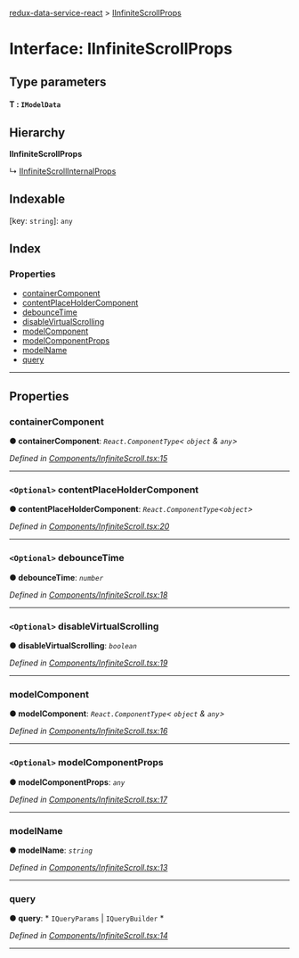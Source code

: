 [redux-data-service-react](../README.md) > [IInfiniteScrollProps](../interfaces/iinfinitescrollprops.md)

# Interface: IInfiniteScrollProps

## Type parameters
#### T :  `IModelData`
## Hierarchy

**IInfiniteScrollProps**

↳  [IInfiniteScrollInternalProps](iinfinitescrollinternalprops.md)

## Indexable

\[key: `string`\]:&nbsp;`any`
## Index

### Properties

* [containerComponent](iinfinitescrollprops.md#containercomponent)
* [contentPlaceHolderComponent](iinfinitescrollprops.md#contentplaceholdercomponent)
* [debounceTime](iinfinitescrollprops.md#debouncetime)
* [disableVirtualScrolling](iinfinitescrollprops.md#disablevirtualscrolling)
* [modelComponent](iinfinitescrollprops.md#modelcomponent)
* [modelComponentProps](iinfinitescrollprops.md#modelcomponentprops)
* [modelName](iinfinitescrollprops.md#modelname)
* [query](iinfinitescrollprops.md#query)

---

## Properties

<a id="containercomponent"></a>

###  containerComponent

**● containerComponent**: *`React.ComponentType`< `object` & `any`>*

*Defined in [Components/InfiniteScroll.tsx:15](https://github.com/Rediker-Software/redux-data-service-react/blob/a3ddc60/src/Components/InfiniteScroll.tsx#L15)*

___
<a id="contentplaceholdercomponent"></a>

### `<Optional>` contentPlaceHolderComponent

**● contentPlaceHolderComponent**: *`React.ComponentType`<`object`>*

*Defined in [Components/InfiniteScroll.tsx:20](https://github.com/Rediker-Software/redux-data-service-react/blob/a3ddc60/src/Components/InfiniteScroll.tsx#L20)*

___
<a id="debouncetime"></a>

### `<Optional>` debounceTime

**● debounceTime**: *`number`*

*Defined in [Components/InfiniteScroll.tsx:18](https://github.com/Rediker-Software/redux-data-service-react/blob/a3ddc60/src/Components/InfiniteScroll.tsx#L18)*

___
<a id="disablevirtualscrolling"></a>

### `<Optional>` disableVirtualScrolling

**● disableVirtualScrolling**: *`boolean`*

*Defined in [Components/InfiniteScroll.tsx:19](https://github.com/Rediker-Software/redux-data-service-react/blob/a3ddc60/src/Components/InfiniteScroll.tsx#L19)*

___
<a id="modelcomponent"></a>

###  modelComponent

**● modelComponent**: *`React.ComponentType`< `object` & `any`>*

*Defined in [Components/InfiniteScroll.tsx:16](https://github.com/Rediker-Software/redux-data-service-react/blob/a3ddc60/src/Components/InfiniteScroll.tsx#L16)*

___
<a id="modelcomponentprops"></a>

### `<Optional>` modelComponentProps

**● modelComponentProps**: *`any`*

*Defined in [Components/InfiniteScroll.tsx:17](https://github.com/Rediker-Software/redux-data-service-react/blob/a3ddc60/src/Components/InfiniteScroll.tsx#L17)*

___
<a id="modelname"></a>

###  modelName

**● modelName**: *`string`*

*Defined in [Components/InfiniteScroll.tsx:13](https://github.com/Rediker-Software/redux-data-service-react/blob/a3ddc60/src/Components/InfiniteScroll.tsx#L13)*

___
<a id="query"></a>

###  query

**● query**: * `IQueryParams` &#124; `IQueryBuilder`
*

*Defined in [Components/InfiniteScroll.tsx:14](https://github.com/Rediker-Software/redux-data-service-react/blob/a3ddc60/src/Components/InfiniteScroll.tsx#L14)*

___

